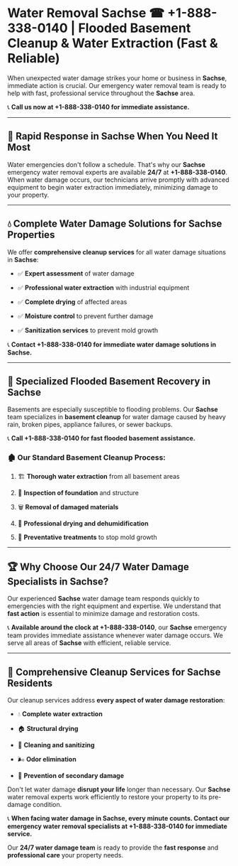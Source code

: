 # Water Removal Sachse ☎ +1-888-338-0140 | Flooded Basement Cleanup & Water Extraction (Fast & Reliable)

When unexpected water damage strikes your home or business in **Sachse**, immediate action is crucial. Our emergency water removal team is ready to help with fast, professional service throughout the **Sachse** area. 

📞 **Call us now at +1-888-338-0140 for immediate assistance.**
---
## 🚀 Rapid Response in Sachse When You Need It Most
Water emergencies don't follow a schedule. That's why our **Sachse** emergency water removal experts are available **24/7** at **+1-888-338-0140**. When water damage occurs, our technicians arrive promptly with advanced equipment to begin water extraction immediately, minimizing damage to your property.
---
## 💧 Complete Water Damage Solutions for Sachse Properties
We offer **comprehensive cleanup services** for all water damage situations in **Sachse**:
- ✅ **Expert assessment** of water damage  
- ✅ **Professional water extraction** with industrial equipment  
- ✅ **Complete drying** of affected areas  
- ✅ **Moisture control** to prevent further damage  
- ✅ **Sanitization services** to prevent mold growth  
📞 **Contact +1-888-338-0140 for immediate water damage solutions in Sachse.**
---
## 🌊 Specialized Flooded Basement Recovery in Sachse
Basements are especially susceptible to flooding problems. Our **Sachse** team specializes in **basement cleanup** for water damage caused by heavy rain, broken pipes, appliance failures, or sewer backups. 
📞 **Call +1-888-338-0140 for fast flooded basement assistance.**
### 🏚️ Our Standard Basement Cleanup Process:
1. 🏗️ **Thorough water extraction** from all basement areas  
2. 🔎 **Inspection of foundation** and structure  
3. 🗑️ **Removal of damaged materials**  
4. 💨 **Professional drying and dehumidification**  
5. 🚫 **Preventative treatments** to stop mold growth  
---
## 🏆 Why Choose Our 24/7 Water Damage Specialists in Sachse?
Our experienced **Sachse** water damage team responds quickly to emergencies with the right equipment and expertise. We understand that **fast action** is essential to minimize damage and restoration costs.
📞 **Available around the clock at +1-888-338-0140**, our **Sachse** emergency team provides immediate assistance whenever water damage occurs. We serve all areas of **Sachse** with efficient, reliable service.
---
## 🧹 Comprehensive Cleanup Services for Sachse Residents
Our cleanup services address **every aspect of water damage restoration**:
- 💧 **Complete water extraction**  
- 🏠 **Structural drying**  
- 🧼 **Cleaning and sanitizing**  
- 🌬️ **Odor elimination**  
- 🚫 **Prevention of secondary damage**  
Don't let water damage **disrupt your life** longer than necessary. Our **Sachse** water removal experts work efficiently to restore your property to its pre-damage condition.
📞 **When facing water damage in Sachse, every minute counts. Contact our emergency water removal specialists at +1-888-338-0140 for immediate service.**
Our **24/7 water damage team** is ready to provide the **fast response** and **professional care** your property needs.
